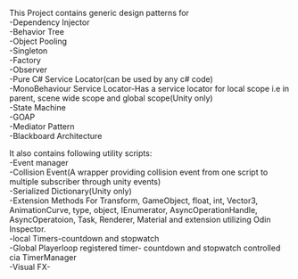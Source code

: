 This Project contains generic design patterns for </br>
-Dependency Injector</br>
-Behavior Tree</br>
-Object Pooling</br>
-Singleton</br>
-Factory</br>
-Observer</br>
-Pure C# Service Locator(can be used by any c# code)</br>
-MonoBehaviour Service Locator-Has a service locator for local scope i.e in parent, scene wide scope and global scope(Unity only)</br>
-State Machine</br>
-GOAP</br>
-Mediator Pattern</br>
-Blackboard Architecture</br>

It also contains following utility scripts:</br>
-Event manager</br>
-Collision Event(A wrapper providing collision event from one script to multiple subscriber through unity events)</br>
-Serialized Dictionary(Unity only)</br>
-Extension Methods For Transform, GameObject, float, int, Vector3, AnimationCurve, type, object, IEnumerator, AsyncOperationHandle<T>, AsyncOperatoion, Task, Renderer, Material and extension utilizing Odin Inspector.</br>
-local Timers-countdown and stopwatch</br>
-Global Playerloop registered timer- countdown and stopwatch controlled cia TimerManager</br>
-Visual FX-
